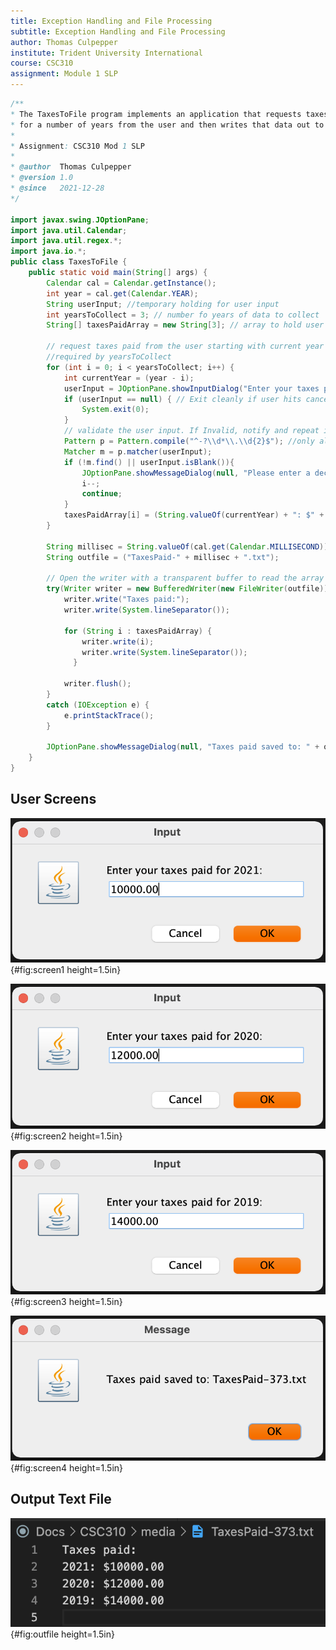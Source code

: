 ```yaml
---
title: Exception Handling and File Processing
subtitle: Exception Handling and File Processing
author: Thomas Culpepper                      
institute: Trident University International
course: CSC310
assignment: Module 1 SLP
---
```


```java
/**
* The TaxesToFile program implements an application that requests taxes paid
* for a number of years from the user and then writes that data out to a file.
*
* Assignment: CSC310 Mod 1 SLP
*
* @author  Thomas Culpepper
* @version 1.0
* @since   2021-12-28
*/

import javax.swing.JOptionPane;
import java.util.Calendar;
import java.util.regex.*;
import java.io.*;
public class TaxesToFile {
    public static void main(String[] args) {
        Calendar cal = Calendar.getInstance();
        int year = cal.get(Calendar.YEAR);
        String userInput; //temporary holding for user input
        int yearsToCollect = 3; // number fo years of data to collect
        String[] taxesPaidArray = new String[3]; // array to hold user inputs

        // request taxes paid from the user starting with current year and going backwards as 
        //required by yearsToCollect
        for (int i = 0; i < yearsToCollect; i++) {
            int currentYear = (year - i);
            userInput = JOptionPane.showInputDialog("Enter your taxes paid for " + currentYear + ":");
            if (userInput == null) { // Exit cleanly if user hits cancel
                System.exit(0);
            }
            // validate the user input. If Invalid, notify and repeat iteration
            Pattern p = Pattern.compile("^-?\\d*\\.\\d{2}$"); //only allow 2 place decimal
            Matcher m = p.matcher(userInput);
            if (!m.find() || userInput.isBlank()){ 
                JOptionPane.showMessageDialog(null, "Please enter a decimal number \n(00.00)");
                i--;
                continue;
            }
            taxesPaidArray[i] = (String.valueOf(currentYear) + ": $" + userInput);
        }

        String millisec = String.valueOf(cal.get(Calendar.MILLISECOND)); // to make unique filename
        String outfile = ("TaxesPaid-" + millisec + ".txt");
        
        // Open the writer with a transparent buffer to read the array into
        try(Writer writer = new BufferedWriter(new FileWriter(outfile));){
            writer.write("Taxes paid:");
            writer.write(System.lineSeparator());

            for (String i : taxesPaidArray) {
                writer.write(i);
                writer.write(System.lineSeparator());
              }

            writer.flush();
        }
        catch (IOException e) {
            e.printStackTrace();
        }

        JOptionPane.showMessageDialog(null, "Taxes paid saved to: " + outfile);
    }
}
```

## User Screens

![TaxesToFile Screen 1](media/CSC310-SLP1-1.png){#fig:screen1 height=1.5in}

![TaxesToFile Screen 2](media/CSC310-SLP1-2.png){#fig:screen2 height=1.5in}

![TaxesToFile Screen 3](media/CSC310-SLP1-3.png){#fig:screen3 height=1.5in}

![TaxesToFile Screen 4](media/CSC310-SLP1-4.png){#fig:screen4 height=1.5in}


## Output Text File

![TaxesToFile Output File](media/CSC310-SLP1-outfile.png){#fig:outfile height=1.5in}